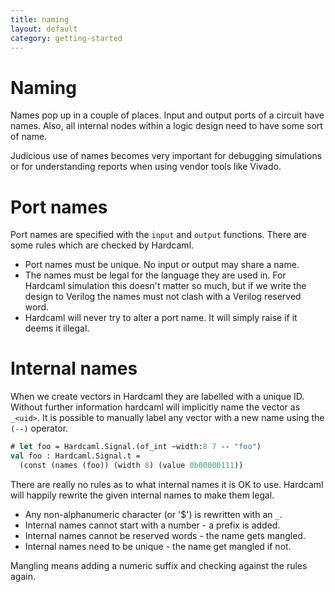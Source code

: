 ```yaml
---
title: naming
layout: default
category: getting-started
---
```

# Naming

<!--
```ocaml
# Hardcaml.Caller_id.set_mode Disabled
- : unit = ()
```
-->

Names pop up in a couple of places. Input and output ports of a
circuit have names. Also, all internal nodes within a logic design
need to have some sort of name.

Judicious use of names becomes very important for debugging
simulations or for understanding reports when using vendor tools like
Vivado.

# Port names

Port names are specified with the `input` and `output` functions.
There are some rules which are checked by Hardcaml.

- Port names must be unique.  No input or output may share a name.
- The names must be legal for the language they are used in. For
  Hardcaml simulation this doesn't matter so much, but if we write the
  design to Verilog the names must not clash with a Verilog reserved
  word.
- Hardcaml will never try to alter a port name. It will simply raise
  if it deems it illegal.

# Internal names

When we create vectors in Hardcaml they are labelled with a unique ID.
Without further information hardcaml will implicitly name the vector
as `_<uid>`. It is possible to manually label any vector with a new
name using the `(--)` operator.

```ocaml
# let foo = Hardcaml.Signal.(of_int ~width:8 7 -- "foo")
val foo : Hardcaml.Signal.t =
  (const (names (foo)) (width 8) (value 0b00000111))
```

There are really no rules as to what internal names it is OK to use. Hardcaml
will happily rewrite the given internal names to make them legal.

- Any non-alphanumeric character (or '$') is rewritten with an `_`.
- Internal names cannot start with a number - a prefix is added.
- Internal names cannot be reserved words - the name gets mangled.
- Internal names need to be unique - the name get mangled if not.

Mangling means adding a numeric suffix and checking against the rules
again.
